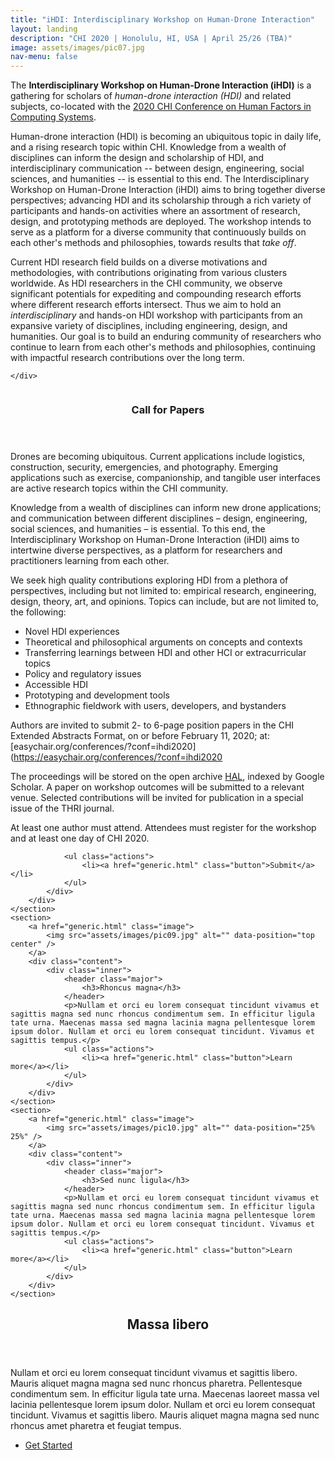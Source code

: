 ```yaml
---
title: "iHDI: Interdisciplinary Workshop on Human-Drone Interaction"
layout: landing
description: "CHI 2020 | Honolulu, HI, USA | April 25/26 (TBA)"
image: assets/images/pic07.jpg
nav-menu: false
---
```


<!-- Main -->
<div id="main">

<!-- One -->
<section id="one">
	<div class="inner">

<!--
<header class="major">
<h2>Sed amet aliquam</h2>
</header>
-->
		
<p>
The <strong>Interdisciplinary Workshop on Human-Drone Interaction (iHDI)</strong> is a gathering for scholars of <em>human-drone interaction (HDI)</em> and related subjects, co-located with the <a href="https://chi2020.acm.org/">2020 CHI Conference on Human Factors in Computing Systems</a>.
</p>
<p>
Human-drone interaction (HDI) is becoming an ubiquitous topic in daily life, and a rising research topic within CHI. Knowledge from a wealth of disciplines can inform the design and scholarship of HDI, and interdisciplinary communication -- between design, engineering, social sciences, and humanities -- is essential to this end. The Interdisciplinary Workshop on Human-Drone Interaction (iHDI) aims to bring together diverse perspectives; advancing HDI and its scholarship through a rich variety of participants and hands-on activities where an assortment of research, design, and prototyping methods are deployed. The workshop intends to serve as a platform for a diverse community that continuously builds on each other's methods and philosophies, towards results that <em>take off</em>.
</p>
<p>
Current HDI research field builds on a diverse motivations and methodologies, with contributions originating from various clusters worldwide. As HDI researchers in the CHI community, we observe significant potentials for expediting and compounding research efforts where different research efforts intersect. Thus we aim to hold an <em>interdisciplinary</em> and hands-on HDI workshop with participants from an expansive variety of disciplines, including engineering, design, and humanities. Our goal is to build an enduring community of researchers who continue to learn from each other's methods and philosophies, continuing with impactful research contributions over the long term.
</p>

	</div>
</section>

<!-- Two -->
<section id="two" class="spotlights">
	<section>
		<a href="generic.html" class="image">
			<img src="assets/images/pic08.jpg" alt="" data-position="center center" />
		</a>
		<div class="content">
			<div class="inner">
				<header class="major">
					<h3>Call for Papers 
				</header>

<span markdown="1">

Drones are becoming ubiquitous. Current applications include logistics, construction, security, emergencies, and photography. Emerging applications such as exercise, companionship, and tangible user interfaces are active research topics within the CHI community.

Knowledge from a wealth of disciplines can inform new drone applications; and communication between different disciplines – design, engineering, social sciences, and humanities – is essential. To this end, the Interdisciplinary Workshop on Human-Drone Interaction (iHDI) aims to intertwine diverse perspectives, as a platform for researchers and practitioners learning from each other.

We seek high quality contributions exploring HDI from a plethora of perspectives, including but not limited to: empirical research, engineering, design, theory, art, and opinions. Topics can include, but are not limited to, the following:

* Novel HDI experiences
* Theoretical and philosophical arguments on concepts and contexts
* Transferring learnings between HDI and other HCI or extracurricular topics
* Policy and regulatory issues
* Accessible HDI
* Prototyping and development tools
* Ethnographic fieldwork with users, developers, and bystanders

Authors are invited to submit 2- to 6-page position papers in the CHI Extended Abstracts Format, on or before February 11, 2020; at: [easychair.org/conferences/?conf=ihdi2020](https://easychair.org/conferences/?conf=ihdi2020

The proceedings will be stored on the open archive [HAL](https://hal.archives-ouvertes.fr/), indexed by Google Scholar. A paper on workshop outcomes will be submitted to a relevant venue. Selected contributions will be invited for publication in a special issue of the THRI journal.

At least one author must attend. Attendees must register for the workshop and at least one day of CHI 2020.

</span>
				
				<ul class="actions">
					<li><a href="generic.html" class="button">Submit</a></li>
				</ul>
			</div>
		</div>
	</section>
	<section>
		<a href="generic.html" class="image">
			<img src="assets/images/pic09.jpg" alt="" data-position="top center" />
		</a>
		<div class="content">
			<div class="inner">
				<header class="major">
					<h3>Rhoncus magna</h3>
				</header>
				<p>Nullam et orci eu lorem consequat tincidunt vivamus et sagittis magna sed nunc rhoncus condimentum sem. In efficitur ligula tate urna. Maecenas massa sed magna lacinia magna pellentesque lorem ipsum dolor. Nullam et orci eu lorem consequat tincidunt. Vivamus et sagittis tempus.</p>
				<ul class="actions">
					<li><a href="generic.html" class="button">Learn more</a></li>
				</ul>
			</div>
		</div>
	</section>
	<section>
		<a href="generic.html" class="image">
			<img src="assets/images/pic10.jpg" alt="" data-position="25% 25%" />
		</a>
		<div class="content">
			<div class="inner">
				<header class="major">
					<h3>Sed nunc ligula</h3>
				</header>
				<p>Nullam et orci eu lorem consequat tincidunt vivamus et sagittis magna sed nunc rhoncus condimentum sem. In efficitur ligula tate urna. Maecenas massa sed magna lacinia magna pellentesque lorem ipsum dolor. Nullam et orci eu lorem consequat tincidunt. Vivamus et sagittis tempus.</p>
				<ul class="actions">
					<li><a href="generic.html" class="button">Learn more</a></li>
				</ul>
			</div>
		</div>
	</section>
</section>

<!-- Three -->
<section id="three">
	<div class="inner">
		<header class="major">
			<h2>Massa libero</h2>
		</header>
		<p>Nullam et orci eu lorem consequat tincidunt vivamus et sagittis libero. Mauris aliquet magna magna sed nunc rhoncus pharetra. Pellentesque condimentum sem. In efficitur ligula tate urna. Maecenas laoreet massa vel lacinia pellentesque lorem ipsum dolor. Nullam et orci eu lorem consequat tincidunt. Vivamus et sagittis libero. Mauris aliquet magna magna sed nunc rhoncus amet pharetra et feugiat tempus.</p>
		<ul class="actions">
			<li><a href="generic.html" class="button next">Get Started</a></li>
		</ul>
	</div>
</section>

</div>
